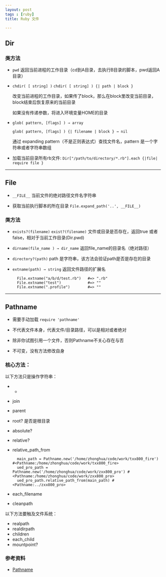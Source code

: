 ```yaml
---
layout: post
tags : [ruby]
title: Ruby 文件

---
```


## Dir

### 类方法

* `pwd` 返回当前进程的工作目录（cd到A目录，去执行B目录的脚本，pwd返回A目录）

* `chdir( [ string] )` `chdir( [ string] ) {| path | block }`

  改变当前进程的工作目录，如果传了block，那么在block里改变当前目录，block结束后恢复原来的当前目录

  如果没有传递参数，将进入环境变量HOME的目录

* `glob( pattern, [flags] ) → array`

  `glob( pattern, [flags] ) {| filename | block } → nil`  

  通过 expanding pattern（不是正则表达式）查找文件名，pattern 是一个字符串或者字符串数组

* 加载当前目录所有rb文件: `Dir["/path/to/directory/*.rb"].each {|file| require file }`

---

## File

* `__FILE__` 当前文件的绝对路径文件名字符串

* 获取当前执行脚本的所在目录 `File.expand_path('..', __FILE__)`

### 类方法

* `exists?(filename)` `exist?(filename)` 文件或目录是否存在，返回true 或者false，相对于当前工作目录(Dir.pwd)

* `dirname(file_name ) → dir_name`  返回file_name的目录名（绝对路径）

* `directory?(path)` path 是字符串，该方法会验证path是否是存在的目录

* `extname(path) → string` 返回文件路径的扩展名 

        File.extname("a/b/d/test.rb")   #=> ".rb"
        File.extname("test")            #=> ""
        File.extname(".profile")        #=> ""

---

## Pathname

* 需要手动加载 `require 'pathname'`

* 不代表文件本身，代表文件/目录路径，可以是相对或者绝对

* 除非你试图引用一个文件，否则Pathname不关心存在与否

* 不可变，没有方法修改自身

### 核心方法：

以下方法只是操作字符串：

* +
* join
* parent
* root? 是否是根目录
* absolute?
* relative?
* relative_path_from

        main_path = Pathname.new('/home/zhonghua/code/work/txx800_fire') #<Pathname:/home/zhonghua/code/work/txx800_fire>
        ued_pro_path = Pathname.new('/home/zhonghua/code/work/zxx800_pro') #<Pathname:/home/zhonghua/code/work/zxx800_pro>
        ued_pro_path.relative_path_from(main_path) #<Pathname:../zxx800_pro>

* each_filename
* cleanpath

以下方法要触及文件系统：

* realpath
* realdirpath
* children
* each_child
* mountpoint?




### 参考资料

* [Pathname](http://www.ruby-doc.org/stdlib-1.9.3/libdoc/pathname/rdoc/Pathname.html)
